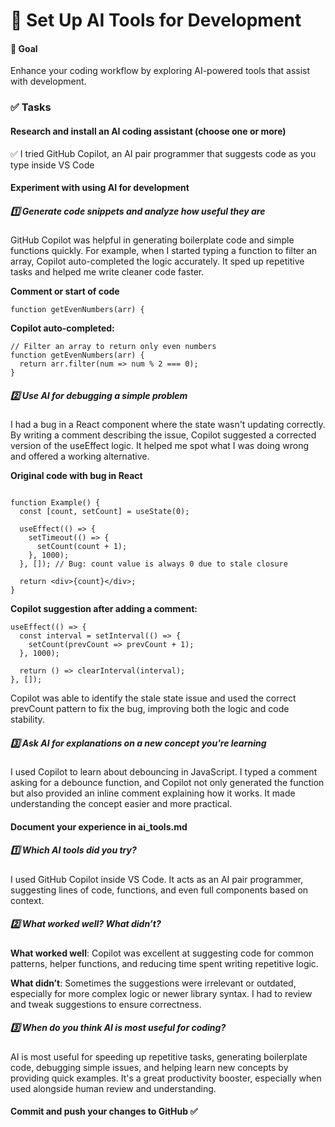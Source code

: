 # 📌 Set Up AI Tools for Development

#### 🎯 Goal

Enhance your coding workflow by exploring AI-powered tools that assist with development.

### ✅ Tasks

#### Research and install an AI coding assistant (choose one or more)

✅ I tried GitHub Copilot, an AI pair programmer that suggests code as you type inside VS Code

#### Experiment with using AI for development

##### 1️⃣ Generate code snippets and analyze how useful they are

GitHub Copilot was helpful in generating boilerplate code and simple functions quickly. For example, when I started typing a function to filter an array, Copilot auto-completed the logic accurately. It sped up repetitive tasks and helped me write cleaner code faster.

**Comment or start of code**

```// Filter an array to return only even numbers
function getEvenNumbers(arr) {
```

**Copilot auto-completed:**

```
// Filter an array to return only even numbers
function getEvenNumbers(arr) {
  return arr.filter(num => num % 2 === 0);
}

```

##### 2️⃣ Use AI for debugging a simple problem

I had a bug in a React component where the state wasn't updating correctly. By writing a comment describing the issue, Copilot suggested a corrected version of the useEffect logic. It helped me spot what I was doing wrong and offered a working alternative.

**Original code with bug in React**

```import { useState, useEffect } from 'react';

function Example() {
  const [count, setCount] = useState(0);

  useEffect(() => {
    setTimeout(() => {
      setCount(count + 1);
    }, 1000);
  }, []); // Bug: count value is always 0 due to stale closure

  return <div>{count}</div>;
}
```

**Copilot suggestion after adding a comment:**

```// Fix useEffect to increment count correctly every second
useEffect(() => {
  const interval = setInterval(() => {
    setCount(prevCount => prevCount + 1);
  }, 1000);

  return () => clearInterval(interval);
}, []);
```

Copilot was able to identify the stale state issue and used the correct prevCount pattern to fix the bug, improving both the logic and code stability.

##### 3️⃣ Ask AI for explanations on a new concept you're learning

I used Copilot to learn about debouncing in JavaScript. I typed a comment asking for a debounce function, and Copilot not only generated the function but also provided an inline comment explaining how it works. It made understanding the concept easier and more practical.

#### Document your experience in ai_tools.md

##### 1️⃣ Which AI tools did you try?

I used GitHub Copilot inside VS Code. It acts as an AI pair programmer, suggesting lines of code, functions, and even full components based on context.

##### 2️⃣ What worked well? What didn’t?

**What worked well**: Copilot was excellent at suggesting code for common patterns, helper functions, and reducing time spent writing repetitive logic.

**What didn’t**: Sometimes the suggestions were irrelevant or outdated, especially for more complex logic or newer library syntax. I had to review and tweak suggestions to ensure correctness.

##### 3️⃣ When do you think AI is most useful for coding?

AI is most useful for speeding up repetitive tasks, generating boilerplate code, debugging simple issues, and helping learn new concepts by providing quick examples. It's a great productivity booster, especially when used alongside human review and understanding.

#### Commit and push your changes to GitHub ✅
